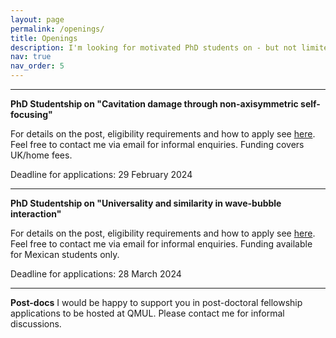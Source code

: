 ```yaml
---
layout: page
permalink: /openings/
title: Openings
description: I'm looking for motivated PhD students on - but not limited to - the research areas discussed <a href='/research' style='color:purple;'>here</a>. Interested candidates should email me with a CV and a short cover letter, or for informal enquiries.
nav: true
nav_order: 5
---
```


---
**PhD Studentship on "Cavitation damage through non-axisymmetric self-focusing"**

For details on the post, eligibility requirements and how to apply see [here](https://www.sems.qmul.ac.uk/research/studentships/571/cavitation-damage-through-non-axisymmetric-self-focusing). Feel free to contact me via email for informal enquiries. Funding covers UK/home fees.

Deadline for applications: 29 February 2024

---
**PhD Studentship on "Universality and similarity in wave-bubble interaction"**

For details on the post, eligibility requirements and how to apply see [here](https://www.sems.qmul.ac.uk/research/studentships/572/universality-and-similarity-in-wave-bubble-interaction). Feel free to contact me via email for informal enquiries. Funding available for Mexican students only.

Deadline for applications: 28 March 2024

---
**Post-docs** I would be happy to support you in post-doctoral fellowship applications to be hosted at QMUL. Please contact me for informal discussions.

